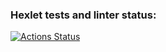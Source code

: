 ### Hexlet tests and linter status:
[![Actions Status](https://github.com/Ilka228/frontend-project-lvl2/workflows/hexlet-check/badge.svg)](https://github.com/Ilka228/frontend-project-lvl2/actions)
